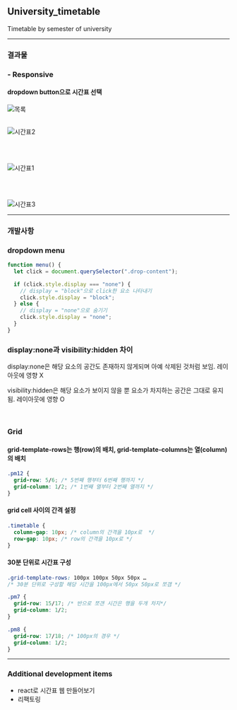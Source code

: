 ## University_timetable

Timetable by semester of university

---

### 결과물

### - Responsive

#### dropdown button으로 시간표 선택

![목록](https://user-images.githubusercontent.com/63100352/109503248-5eb1be00-7add-11eb-9998-c4bc5f1fd2cc.PNG)
<br />
<br />

![시간표2](https://user-images.githubusercontent.com/63100352/109503010-185c5f00-7add-11eb-85b8-808e343c3f8c.jpg)

<br />
<br />

![시간표1](https://user-images.githubusercontent.com/63100352/109503006-172b3200-7add-11eb-9567-569c34f52aa4.jpg)

<br />
<br />

![시간표3](https://user-images.githubusercontent.com/63100352/109503018-1b574f80-7add-11eb-916c-a6cb598038f0.jpg)

---

### 개발사항

### dropdown menu

```js
function menu() {
  let click = document.querySelector(".drop-content");

  if (click.style.display === "none") {
    // display = "block"으로 click한 요소 나타내기
    click.style.display = "block";
  } else {
    // display = "none"으로 숨기기
    click.style.display = "none";
  }
}
```

### display:none과 visibility:hidden 차이

display:none은 해당 요소의 공간도 존재하지 않게되며 아예 삭제된 것처럼 보임.
레이아웃에 영향 X

visibility:hidden은 해당 요소가 보이지 않을 뿐 요소가 차지하는 공간은 그대로 유지됨. 레이아웃에 영향 O

<br />

### Grid

#### grid-template-rows는 행(row)의 배치, grid-template-columns는 열(column)의 배치

```css
.pm12 {
  grid-row: 5/6; /* 5번째 행부터 6번째 행까지 */
  grid-column: 1/2; /* 1번째 열부터 2번째 열까지 */
}
```

#### grid cell 사이의 간격 설정

```css
.timetable {
  column-gap: 10px; /* column의 간격을 10px로  */
  row-gap: 10px; /* row의 간격을 10px로 */
}
```

#### 30분 단위로 시간표 구성

```css
.grid-template-rows: 100px 100px 50px 50px …
/* 30분 단위로 구성할 해당 시간을 100px에서 50px 50px로 쪼갬 */ 

.pm7 {
  grid-row: 15/17; /* 반으로 쪼갠 시간은 행을 두개 차지*/
  grid-column: 1/2;
}

.pm8 {
  grid-row: 17/18; /* 100px의 경우 */
  grid-column: 1/2;
}
```
---
### Additional development items

* react로 시간표 웹 만들어보기
* 리팩토링
